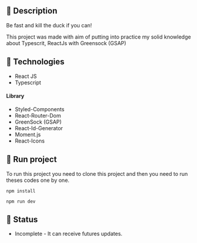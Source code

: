 ## :memo: Description
Be fast and kill the duck if you can!

This project was made with aim of putting into practice my solid knowledge about Typescrit, ReactJs with Greensock (GSAP)

## :wrench: Technologies
* React JS
* Typescript

#### Library
* Styled-Components
* React-Router-Dom
* GreenSock (GSAP)
* React-Id-Generator
* Moment.js
* React-Icons

## :rocket: Run project
To run this project you need to clone this project and then you need to run theses codes one by one.
```
npm install

npm run dev
```

## :dart: Status
* Incomplete - It can receive futures updates.
